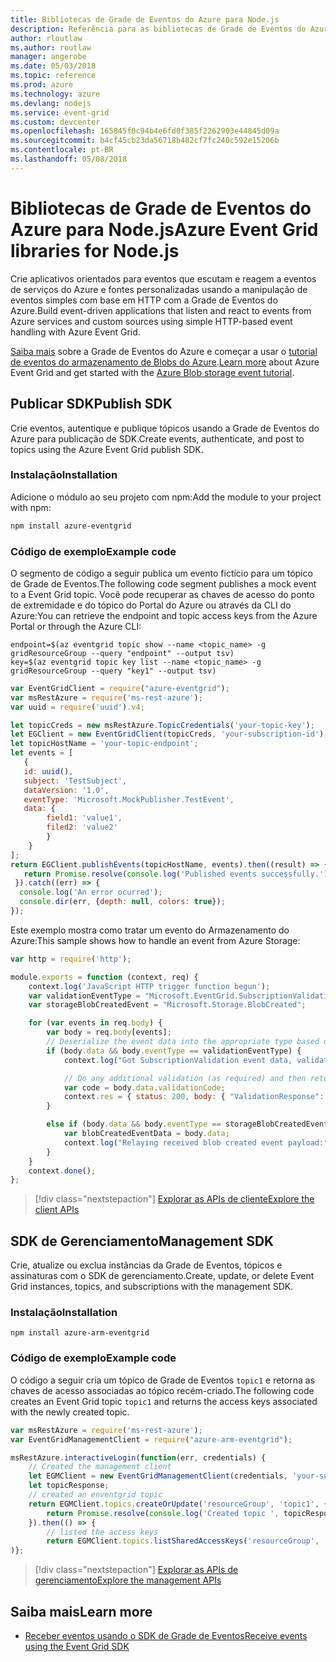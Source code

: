 ```yaml
---
title: Bibliotecas de Grade de Eventos do Azure para Node.js
description: Referência para as bibliotecas de Grade de Eventos do Azure para Node.js
author: rloutlaw
ms.author: routlaw
manager: angerobe
ms.date: 05/03/2018
ms.topic: reference
ms.prod: azure
ms.technology: azure
ms.devlang: nodejs
ms.service: event-grid
ms.custom: devcenter
ms.openlocfilehash: 165845f0c94b4e6fd0f385f2262903e44845d09a
ms.sourcegitcommit: b4cf45cb23da56718b482cf7fc240c592e15206b
ms.contentlocale: pt-BR
ms.lasthandoff: 05/08/2018
---
```

# <a name="azure-event-grid-libraries-for-nodejs"></a><span data-ttu-id="4c4e5-103">Bibliotecas de Grade de Eventos do Azure para Node.js</span><span class="sxs-lookup"><span data-stu-id="4c4e5-103">Azure Event Grid libraries for Node.js</span></span>

<span data-ttu-id="4c4e5-104">Crie aplicativos orientados para eventos que escutam e reagem a eventos de serviços do Azure e fontes personalizadas usando a manipulação de eventos simples com base em HTTP com a Grade de Eventos do Azure.</span><span class="sxs-lookup"><span data-stu-id="4c4e5-104">Build event-driven applications that listen and react to events from Azure services and custom sources using simple HTTP-based event handling with Azure Event Grid.</span></span>

<span data-ttu-id="4c4e5-105">[Saiba mais](/azure/event-grid/overview) sobre a Grade de Eventos do Azure e começar a usar o [tutorial de eventos do armazenamento de Blobs do Azure](/azure/storage/blobs/storage-blob-event-quickstart).</span><span class="sxs-lookup"><span data-stu-id="4c4e5-105">[Learn more](/azure/event-grid/overview) about Azure Event Grid and get started with the [Azure Blob storage event tutorial](/azure/storage/blobs/storage-blob-event-quickstart).</span></span> 

## <a name="publish-sdk"></a><span data-ttu-id="4c4e5-106">Publicar SDK</span><span class="sxs-lookup"><span data-stu-id="4c4e5-106">Publish SDK</span></span>

<span data-ttu-id="4c4e5-107">Crie eventos, autentique e publique tópicos usando a Grade de Eventos do Azure para publicação de SDK.</span><span class="sxs-lookup"><span data-stu-id="4c4e5-107">Create events, authenticate, and post to topics using the Azure Event Grid publish SDK.</span></span>

### <a name="installation"></a><span data-ttu-id="4c4e5-108">Instalação</span><span class="sxs-lookup"><span data-stu-id="4c4e5-108">Installation</span></span>

<span data-ttu-id="4c4e5-109">Adicione o módulo ao seu projeto com npm:</span><span class="sxs-lookup"><span data-stu-id="4c4e5-109">Add the module to your project with npm:</span></span>

```bash
npm install azure-eventgrid
```

### <a name="example-code"></a><span data-ttu-id="4c4e5-110">Código de exemplo</span><span class="sxs-lookup"><span data-stu-id="4c4e5-110">Example code</span></span>

<span data-ttu-id="4c4e5-111">O segmento de código a seguir publica um evento fictício para um tópico de Grade de Eventos.</span><span class="sxs-lookup"><span data-stu-id="4c4e5-111">The following code segment publishes a mock event to a Event Grid topic.</span></span> <span data-ttu-id="4c4e5-112">Você pode recuperar as chaves de acesso do ponto de extremidade e do tópico do Portal do Azure ou através da CLI do Azure:</span><span class="sxs-lookup"><span data-stu-id="4c4e5-112">You can retrieve the endpoint and topic access keys from the Azure Portal or through the Azure CLI:</span></span>

```azurecli-interactive
endpoint=$(az eventgrid topic show --name <topic_name> -g gridResourceGroup --query "endpoint" --output tsv)
key=$(az eventgrid topic key list --name <topic_name> -g gridResourceGroup --query "key1" --output tsv)
```

```javascript
var EventGridClient = require("azure-eventgrid");
var msRestAzure = require('ms-rest-azure');
var uuid = require('uuid').v4;

let topicCreds = new msRestAzure.TopicCredentials('your-topic-key');
let EGClient = new EventGridClient(topicCreds, 'your-subscription-id');
let topicHostName = 'your-topic-endpoint';
let events = [
   {
   id: uuid(),
   subject: 'TestSubject',
   dataVersion: '1.0',
   eventType: 'Microsoft.MockPublisher.TestEvent',
   data: {
        field1: 'value1',
        filed2: 'value2'
        }
    }
];
return EGClient.publishEvents(topicHostName, events).then((result) => {
   return Promise.resolve(console.log('Published events successfully.'));
 }).catch((err) => {
  console.log('An error ocurred');
  console.dir(err, {depth: null, colors: true});
});
```

<span data-ttu-id="4c4e5-113">Este exemplo mostra como tratar um evento do Armazenamento do Azure:</span><span class="sxs-lookup"><span data-stu-id="4c4e5-113">This sample shows how to handle an event from Azure Storage:</span></span>

```javascript
var http = require('http');

module.exports = function (context, req) {
    context.log('JavaScript HTTP trigger function begun');
    var validationEventType = "Microsoft.EventGrid.SubscriptionValidationEvent";
    var storageBlobCreatedEvent = "Microsoft.Storage.BlobCreated";

    for (var events in req.body) {
        var body = req.body[events];
        // Deserialize the event data into the appropriate type based on event type  
        if (body.data && body.eventType == validationEventType) {
            context.log("Got SubscriptionValidation event data, validation code: " + body.data.validationCode + " topic: " + body.topic);

            // Do any additional validation (as required) and then return back the below response
            var code = body.data.validationCode;
            context.res = { status: 200, body: { "ValidationResponse": code } };
        }

        else if (body.data && body.eventType == storageBlobCreatedEvent) {
            var blobCreatedEventData = body.data;
            context.log("Relaying received blob created event payload:" + JSON.stringify(blobCreatedEventData));
        }
    }
    context.done();
};
```

> [!div class="nextstepaction"]
> [<span data-ttu-id="4c4e5-114">Explorar as APIs de cliente</span><span class="sxs-lookup"><span data-stu-id="4c4e5-114">Explore the client APIs</span></span>](/javascript/api/overview/azure/eventgrid/client)

## <a name="management-sdk"></a><span data-ttu-id="4c4e5-115">SDK de Gerenciamento</span><span class="sxs-lookup"><span data-stu-id="4c4e5-115">Management SDK</span></span>

<span data-ttu-id="4c4e5-116">Crie, atualize ou exclua instâncias da Grade de Eventos, tópicos e assinaturas com o SDK de gerenciamento.</span><span class="sxs-lookup"><span data-stu-id="4c4e5-116">Create, update, or delete Event Grid instances, topics, and subscriptions with the management SDK.</span></span>

### <a name="installation"></a><span data-ttu-id="4c4e5-117">Instalação</span><span class="sxs-lookup"><span data-stu-id="4c4e5-117">Installation</span></span>

```
npm install azure-arm-eventgrid
```

### <a name="example-code"></a><span data-ttu-id="4c4e5-118">Código de exemplo</span><span class="sxs-lookup"><span data-stu-id="4c4e5-118">Example code</span></span>

<span data-ttu-id="4c4e5-119">O código a seguir cria um tópico de Grade de Eventos `topic1` e retorna as chaves de acesso associadas ao tópico recém-criado.</span><span class="sxs-lookup"><span data-stu-id="4c4e5-119">The following code creates an Event Grid topic `topic1` and returns the access keys associated with the newly created topic.</span></span>

```javascript
var msRestAzure = require('ms-rest-azure');
var EventGridManagementClient = require("azure-arm-eventgrid");

msRestAzure.interactiveLogin(function(err, credentials) {
    // Created the management client
    let EGMClient = new EventGridManagementClient(credentials, 'your-subscription-id');
    let topicResponse;
    // created an enventgrid topic
    return EGMClient.topics.createOrUpdate('resourceGroup', 'topic1', { location: 'westus' }).then((topicResponse) => {
        return Promise.resolve(console.log('Created topic ', topicResponse));
    }).then(() => {
        // listed the access keys
        return EGMClient.topics.listSharedAccessKeys('resourceGroup', 'topic1')}
)};
```

> [!div class="nextstepaction"]
> [<span data-ttu-id="4c4e5-120">Explorar as APIs de gerenciamento</span><span class="sxs-lookup"><span data-stu-id="4c4e5-120">Explore the management APIs</span></span>](/javascript/api/overview/azure/eventgrid/management)

## <a name="learn-more"></a><span data-ttu-id="4c4e5-121">Saiba mais</span><span class="sxs-lookup"><span data-stu-id="4c4e5-121">Learn more</span></span>

- [<span data-ttu-id="4c4e5-122">Receber eventos usando o SDK de Grade de Eventos</span><span class="sxs-lookup"><span data-stu-id="4c4e5-122">Receive events using the Event Grid SDK</span></span>](/azure/event-grid/receive-events)